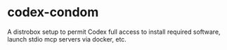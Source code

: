 # codex-condom
A distrobox setup to permit Codex full access to install required software, launch stdio mcp servers via docker, etc.
